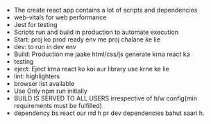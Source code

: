 - The create react app contains a lot of scripts and dependencies
- web-vitals for web performance
- Jest for testing
- Scripts run and build in production to automate execution 
- Start: proj ko prod ready env me proj chalane ke lie 
- dev: to run in dev env
- Build: Production me jaake html/css/js generate krna react ka
- testing
- eject: Eject krna react ko koi aur library use krne ke lie
- lint: highlighters
- browser list available
- Use Only npm run initially
- BUILD IS SERVED TO ALL USERS irrespective of h/w config(min requirements must be fulfilled)
- dependency bs react our rrd h pr dev dependencies bahut saari h.